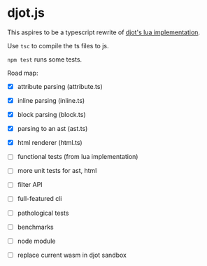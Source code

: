 # djot.js

This aspires to be a typescript rewrite of [djot's
lua implementation](https://github.com/jgm/djot).

Use `tsc` to compile the ts files to js.

`npm test` runs some tests.

Road map:

- [X] attribute parsing (attribute.ts)
- [X] inline parsing (inline.ts)
- [X] block parsing (block.ts)
- [X] parsing to an ast (ast.ts)
- [X] html renderer (html.ts)
- [ ] functional tests (from lua implementation)
- [ ] more unit tests for ast, html
- [ ] filter API
- [ ] full-featured cli
- [ ] pathological tests
- [ ] benchmarks
- [ ] node module
- [ ] replace current wasm in djot sandbox


